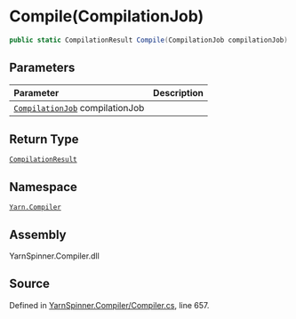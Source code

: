 # Compile\(CompilationJob\)

```csharp
public static CompilationResult Compile(CompilationJob compilationJob)
```

## Parameters

| Parameter | Description |
| :--- | :--- |
| [`CompilationJob`](../compilationjob/) compilationJob |  |

## Return Type

[`CompilationResult`](../compilationresult/)

## Namespace

[`Yarn.Compiler`](../)

## Assembly

YarnSpinner.Compiler.dll

## Source

Defined in [YarnSpinner.Compiler/Compiler.cs](https://github.com/YarnSpinnerTool/YarnSpinner//blob/develop/YarnSpinner.Compiler/Compiler.cs#L657), line 657.

